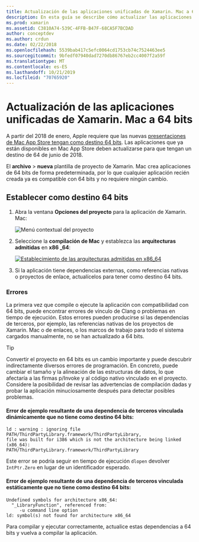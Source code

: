 ```yaml
---
title: Actualización de las aplicaciones unificadas de Xamarin. Mac a 64 bits
description: En esta guía se describe cómo actualizar las aplicaciones de Xamarin. Mac para tener como destino 64 bits. También proporciona ejemplos de los tipos de errores que se pueden encontrar al realizar este cambio.
ms.prod: xamarin
ms.assetid: C3810A74-539C-4FFB-B47F-68CA5F7BCDAD
author: conceptdev
ms.author: crdun
ms.date: 02/22/2018
ms.openlocfilehash: 5539bab417c5efc0064cd1753cb74c7524463ee5
ms.sourcegitcommit: 9bfedf07940dad7270db86767eb2cc4007f2a59f
ms.translationtype: MT
ms.contentlocale: es-ES
ms.lasthandoff: 10/21/2019
ms.locfileid: "70765920"
---
```

# <a name="updating-xamarinmac-unified-applications-to-64-bit"></a>Actualización de las aplicaciones unificadas de Xamarin. Mac a 64 bits

A partir del 2018 de enero, Apple requiere que las nuevas [presentaciones de Mac App Store tengan como destino 64 bits](https://developer.apple.com/news/?id=06282017a). Las aplicaciones que ya están disponibles en Mac App Store deben actualizarse para que tengan un destino de 64 de junio de 2018.

El **archivo**  > **nueva** plantilla de proyecto de Xamarin. Mac crea aplicaciones de 64 bits de forma predeterminada, por lo que cualquier aplicación recién creada ya es compatible con 64 bits y no requiere ningún cambio.

## <a name="targeting-64-bit"></a>Establecer como destino 64 bits

1. Abra la ventana **Opciones del proyecto** para la aplicación de Xamarin. Mac:

   ![Menú contextual del proyecto](mac-64-bit-images/1-contextual_menu-vsmac.png "Menú contextual del proyecto")

2. Seleccione la **compilación de Mac** y establezca las **arquitecturas admitidas** en **x86 \_64**:

   [![Establecimiento de las arquitecturas admitidas en x86_64](mac-64-bit-images/2-project_options-vsmac.png "Establecimiento de las arquitecturas admitidas en x86_64")](mac-64-bit-images/2-project_options-vsmac-large.png#lightbox)

3. Si la aplicación tiene dependencias externas, como referencias nativas o proyectos de enlace, actualícelos para tener como destino 64 bits.

### <a name="errors"></a>Errores

La primera vez que compile o ejecute la aplicación con compatibilidad con 64 bits, puede encontrar errores de vínculo de Clang o problemas en tiempo de ejecución. Estos errores pueden producirse si las dependencias de terceros, por ejemplo, las referencias nativas de los proyectos de Xamarin. Mac o de enlaces, o los marcos de trabajo para todo el sistema cargados manualmente, no se han actualizado a 64 bits.

> [!TIP]
> Convertir el proyecto en 64 bits es un cambio importante y puede descubrir indirectamente diversos errores de programación. En concreto, puede cambiar el tamaño y la alineación de las estructuras de datos, lo que afectaría a las firmas p/Invoke y al código nativo vinculado en el proyecto. Considere la posibilidad de revisar las advertencias de compilación dadas y probar la aplicación minuciosamente después para detectar posibles problemas.

#### <a name="example-error-resulting-from-a-dynamically-linked-third-party-dependency-that-does-not-target-64-bit"></a>Error de ejemplo resultante de una dependencia de terceros vinculada dinámicamente que no tiene como destino 64 bits:

```console
ld : warning : ignoring file PATH/ThirdPartyLibrary.framework/ThirdPartyLibrary, 
file was built for i386 which is not the architecture being linked (x86_64): 
PATH/ThirdPartyLibrary.framework/ThirdPartyLibrary 
```

Este error se podría seguir en tiempo de ejecución `dlopen` devolver `IntPtr.Zero` en lugar de un identificador esperado.

#### <a name="example-error-resulting-from-a-statically-linked-third-party-dependency-that-does-not-target-64-bit"></a>Error de ejemplo resultante de una dependencia de terceros vinculada estáticamente que no tiene como destino 64 bits:

```console
Undefined symbols for architecture x86_64:
  "_LibraryFunction", referenced from:
     -u command line option
ld: symbol(s) not found for architecture x86_64 
```

Para compilar y ejecutar correctamente, actualice estas dependencias a 64 bits y vuelva a compilar la aplicación.
